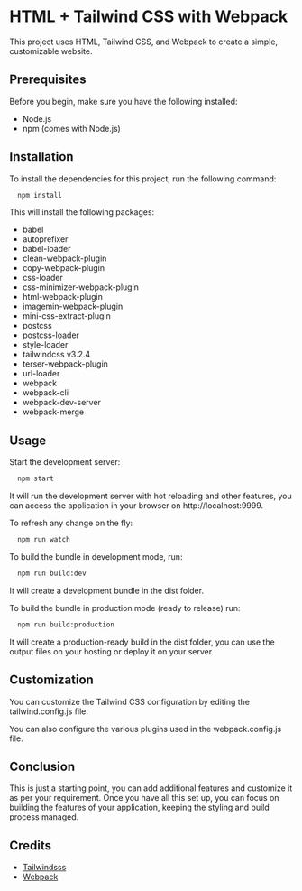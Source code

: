 
# HTML + Tailwind CSS with Webpack

This project uses HTML, Tailwind CSS, and Webpack to create a simple, customizable website.




## Prerequisites
Before you begin, make sure you have the following installed:

- Node.js
- npm (comes with Node.js)



## Installation

To install the dependencies for this project, run the following command:

```bash
  npm install
```

This will install the following packages:

- babel
- autoprefixer
- babel-loader
- clean-webpack-plugin
- copy-webpack-plugin
- css-loader
- css-minimizer-webpack-plugin
- html-webpack-plugin
- imagemin-webpack-plugin
- mini-css-extract-plugin
- postcss
- postcss-loader
- style-loader
- tailwindcss v3.2.4
- terser-webpack-plugin
- url-loader
- webpack
- webpack-cli
- webpack-dev-server
- webpack-merge


## Usage

Start the development server:

```bash
  npm start
```
It will run the development server with hot reloading and other features, you can access the application in your browser on http://localhost:9999.

To refresh any change on the fly:

```bash
  npm run watch
```

To build the bundle in development mode, run: 

```bash
  npm run build:dev
```
It will create a development bundle in the dist folder.

To build the bundle in production mode (ready to release) run:

```bash
  npm run build:production
```
It will create a production-ready build in the dist folder, you can use the output files on your hosting or deploy it on your server.




## Customization

You can customize the Tailwind CSS configuration by editing the tailwind.config.js file.

You can also configure the various plugins used in the webpack.config.js file.
## Conclusion
This is just a starting point, you can add additional features and customize it as per your requirement. Once you have all this set up, you can focus on building the features of your application, keeping the styling and build process managed.
## Credits

 - [Tailwindsss](https://tailwindcss.com/)
 - [Webpack](https://webpack.js.org/)
 
